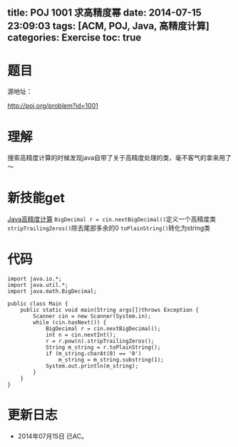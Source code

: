 ﻿title: POJ 1001 求高精度幂
date: 2014-07-15 23:09:03
tags: [ACM, POJ, Java, 高精度计算]
categories: Exercise
toc: true
---
# 题目
源地址：

http://poj.org/problem?id=1001

# 理解
搜索高精度计算的时候发现java自带了关于高精度处理的类，毫不客气的拿来用了～

<!-- more -->

# 新技能get
[Java高精度计算](http://tool.oschina.net/apidocs/apidoc?api=jdk_7u4)
`BigDecimal r = cin.nextBigDecimal()`定义一个高精度类
`stripTrailingZeros()`除去尾部多余的0
`toPlainString()`转化为string类

# 代码

```
import java.io.*;
import java.util.*;
import java.math.BigDecimal;

public class Main {
    public static void main(String args[])throws Exception {
        Scanner cin = new Scanner(System.in);
        while (cin.hasNext()) {
            BigDecimal r = cin.nextBigDecimal();
            int n = cin.nextInt();
            r = r.pow(n).stripTrailingZeros();
            String m_string = r.toPlainString();
            if (m_string.charAt(0) == '0')
                m_string = m_string.substring(1);
            System.out.println(m_string);
        }
    }
}

```

# 更新日志
- 2014年07月15日 已AC。